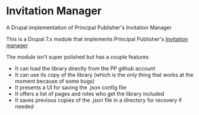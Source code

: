 # Invitation Manager

A Drupal implementation of Principal Publisher's Invitation Manager

This is a Drupal 7.x module that implements Principal Publisher's [Invitation manager](https://github.com/ServiceCanada/invitation-manager)

The module isn't super polished but has a couple features
 - It can load the library directly from the PP github account
 - It can use its copy of the library (which is the only thing that works at the moment because of some bugs)
 - It presents a UI for saving the .json config file
 - It offers a list of pages and roles who get the library included
 - It saves previous copies of the .json file in a directory for recovery if needed
